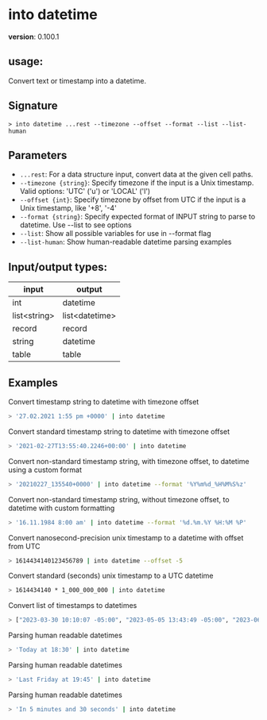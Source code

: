 # into datetime

**version**: 0.100.1

## **usage**:

Convert text or timestamp into a datetime.

## Signature

`> into datetime ...rest --timezone --offset --format --list --list-human`

## Parameters

- `...rest`: For a data structure input, convert data at the given cell paths.
- `--timezone {string}`: Specify timezone if the input is a Unix timestamp. Valid options: 'UTC' ('u') or 'LOCAL' ('l')
- `--offset {int}`: Specify timezone by offset from UTC if the input is a Unix timestamp, like '+8', '-4'
- `--format {string}`: Specify expected format of INPUT string to parse to datetime. Use --list to see options
- `--list`: Show all possible variables for use in --format flag
- `--list-human`: Show human-readable datetime parsing examples

## Input/output types:

| input          | output           |
| -------------- | ---------------- |
| int            | datetime         |
| list\<string\> | list\<datetime\> |
| record         | record           |
| string         | datetime         |
| table          | table            |

## Examples

Convert timestamp string to datetime with timezone offset

```bash
> '27.02.2021 1:55 pm +0000' | into datetime
```

Convert standard timestamp string to datetime with timezone offset

```bash
> '2021-02-27T13:55:40.2246+00:00' | into datetime
```

Convert non-standard timestamp string, with timezone offset, to datetime using a custom format

```bash
> '20210227_135540+0000' | into datetime --format '%Y%m%d_%H%M%S%z'
```

Convert non-standard timestamp string, without timezone offset, to datetime with custom formatting

```bash
> '16.11.1984 8:00 am' | into datetime --format '%d.%m.%Y %H:%M %P'
```

Convert nanosecond-precision unix timestamp to a datetime with offset from UTC

```bash
> 1614434140123456789 | into datetime --offset -5
```

Convert standard (seconds) unix timestamp to a UTC datetime

```bash
> 1614434140 * 1_000_000_000 | into datetime
```

Convert list of timestamps to datetimes

```bash
> ["2023-03-30 10:10:07 -05:00", "2023-05-05 13:43:49 -05:00", "2023-06-05 01:37:42 -05:00"] | into datetime
```

Parsing human readable datetimes

```bash
> 'Today at 18:30' | into datetime
```

Parsing human readable datetimes

```bash
> 'Last Friday at 19:45' | into datetime
```

Parsing human readable datetimes

```bash
> 'In 5 minutes and 30 seconds' | into datetime
```
